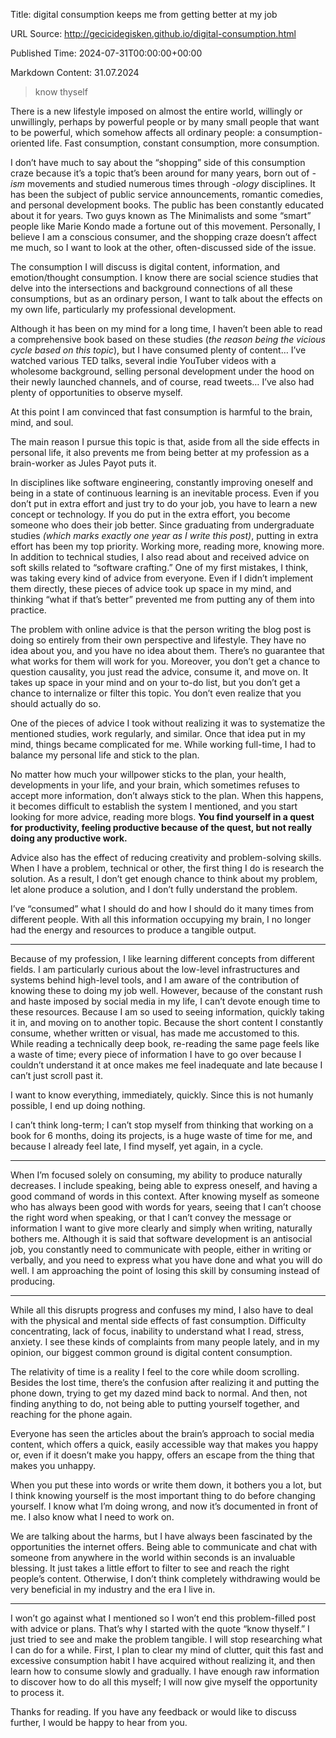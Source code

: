 Title: digital consumption keeps me from getting better at my job

URL Source: http://gecicidegisken.github.io/digital-consumption.html

Published Time: 2024-07-31T00:00:00+00:00

Markdown Content:
31.07.2024

> know thyself

There is a new lifestyle imposed on almost the entire world, willingly or unwillingly, perhaps by powerful people or by many small people that want to be powerful, which somehow affects all ordinary people: a consumption-oriented life. Fast consumption, constant consumption, more consumption.

I don’t have much to say about the “shopping” side of this consumption craze because it’s a topic that’s been around for many years, born out of _\-ism_ movements and studied numerous times through _\-ology_ disciplines. It has been the subject of public service announcements, romantic comedies, and personal development books. The public has been constantly educated about it for years. Two guys known as The Minimalists and some “smart” people like Marie Kondo made a fortune out of this movement. Personally, I believe I am a conscious consumer, and the shopping craze doesn’t affect me much, so I want to look at the other, often-discussed side of the issue.

The consumption I will discuss is digital content, information, and emotion/thought consumption. I know there are social science studies that delve into the intersections and background connections of all these consumptions, but as an ordinary person, I want to talk about the effects on my own life, particularly my professional development.

Although it has been on my mind for a long time, I haven’t been able to read a comprehensive book based on these studies (_the reason being the vicious cycle based on this topic_), but I have consumed plenty of content… I’ve watched various TED talks, several indie YouTuber videos with a wholesome background, selling personal development under the hood on their newly launched channels, and of course, read tweets… I’ve also had plenty of opportunities to observe myself.

At this point I am convinced that fast consumption is harmful to the brain, mind, and soul.

The main reason I pursue this topic is that, aside from all the side effects in personal life, it also prevents me from being better at my profession as a brain-worker as Jules Payot puts it.

In disciplines like software engineering, constantly improving oneself and being in a state of continuous learning is an inevitable process. Even if you don’t put in extra effort and just try to do your job, you have to learn a new concept or technology. If you do put in the extra effort, you become someone who does their job better. Since graduating from undergraduate studies _(which marks exactly one year as I write this post)_, putting in extra effort has been my top priority. Working more, reading more, knowing more. In addition to technical studies, I also read about and received advice on soft skills related to “software crafting.” One of my first mistakes, I think, was taking every kind of advice from everyone. Even if I didn’t implement them directly, these pieces of advice took up space in my mind, and thinking “what if that’s better” prevented me from putting any of them into practice.

The problem with online advice is that the person writing the blog post is doing so entirely from their own perspective and lifestyle. They have no idea about you, and you have no idea about them. There’s no guarantee that what works for them will work for you. Moreover, you don’t get a chance to question causality, you just read the advice, consume it, and move on. It takes up space in your mind and on your to-do list, but you don’t get a chance to internalize or filter this topic. You don’t even realize that you should actually do so.

One of the pieces of advice I took without realizing it was to systematize the mentioned studies, work regularly, and similar. Once that idea put in my mind, things became complicated for me. While working full-time, I had to balance my personal life and stick to the plan.

No matter how much your willpower sticks to the plan, your health, developments in your life, and your brain, which sometimes refuses to accept more information, don’t always stick to the plan. When this happens, it becomes difficult to establish the system I mentioned, and you start looking for more advice, reading more blogs. **You find yourself in a quest for productivity, feeling productive because of the quest, but not really doing any productive work.**

Advice also has the effect of reducing creativity and problem-solving skills. When I have a problem, technical or other, the first thing I do is research the solution. As a result, I don’t get enough chance to think about my problem, let alone produce a solution, and I don’t fully understand the problem.

I’ve “consumed” what I should do and how I should do it many times from different people. With all this information occupying my brain, I no longer had the energy and resources to produce a tangible output.

* * *

Because of my profession, I like learning different concepts from different fields. I am particularly curious about the low-level infrastructures and systems behind high-level tools, and I am aware of the contribution of knowing these to doing my job well. However, because of the constant rush and haste imposed by social media in my life, I can’t devote enough time to these resources. Because I am so used to seeing information, quickly taking it in, and moving on to another topic. Because the short content I constantly consume, whether written or visual, has made me accustomed to this.  
While reading a technically deep book, re-reading the same page feels like a waste of time; every piece of information I have to go over because I couldn’t understand it at once makes me feel inadequate and late because I can’t just scroll past it.

I want to know everything, immediately, quickly. Since this is not humanly possible, I end up doing nothing.

I can’t think long-term; I can’t stop myself from thinking that working on a book for 6 months, doing its projects, is a huge waste of time for me, and because I already feel late, I find myself, yet again, in a cycle.

* * *

When I’m focused solely on consuming, my ability to produce naturally decreases. I include speaking, being able to express oneself, and having a good command of words in this context. After knowing myself as someone who has always been good with words for years, seeing that I can’t choose the right word when speaking, or that I can’t convey the message or information I want to give more clearly and simply when writing, naturally bothers me. Although it is said that software development is an antisocial job, you constantly need to communicate with people, either in writing or verbally, and you need to express what you have done and what you will do well. I am approaching the point of losing this skill by consuming instead of producing.

* * *

While all this disrupts progress and confuses my mind, I also have to deal with the physical and mental side effects of fast consumption. Difficulty concentrating, lack of focus, inability to understand what I read, stress, anxiety. I see these kinds of complaints from many people lately, and in my opinion, our biggest common ground is digital content consumption.

The relativity of time is a reality I feel to the core while doom scrolling. Besides the lost time, there’s the confusion after realizing it and putting the phone down, trying to get my dazed mind back to normal. And then, not finding anything to do, not being able to putting yourself together, and reaching for the phone again.

Everyone has seen the articles about the brain’s approach to social media content, which offers a quick, easily accessible way that makes you happy or, even if it doesn’t make you happy, offers an escape from the thing that makes you unhappy.

When you put these into words or write them down, it bothers you a lot, but I think knowing yourself is the most important thing to do before changing yourself. I know what I’m doing wrong, and now it’s documented in front of me. I also know what I need to work on.

We are talking about the harms, but I have always been fascinated by the opportunities the internet offers. Being able to communicate and chat with someone from anywhere in the world within seconds is an invaluable blessing. It just takes a little effort to filter to see and reach the right people’s content. Otherwise, I don’t think completely withdrawing would be very beneficial in my industry and the era I live in.

* * *

I won’t go against what I mentioned so I won’t end this problem-filled post with advice or plans. That’s why I started with the quote “know thyself.” I just tried to see and make the problem tangible. I will stop researching what I can do for a while. First, I plan to clear my mind of clutter, quit this fast and excessive consumption habit I have acquired without realizing it, and then learn how to consume slowly and gradually. I have enough raw information to discover how to do all this myself; I will now give myself the opportunity to process it.

Thanks for reading. If you have any feedback or would like to discuss further, I would be happy to hear from you.
